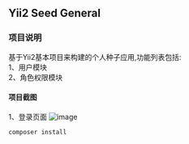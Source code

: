## Yii2 Seed General

### 项目说明
基于Yii2基本项目来构建的个人种子应用,功能列表包括:  
1、用户模块  
2、角色权限模块  

#### 项目截图

1、登录页面
![image](https://github.com/Talkyunyun/Yii2-seed-general/blob/master/doc/img/login.png?raw=true)



 
 ```
 composer install
 ```

